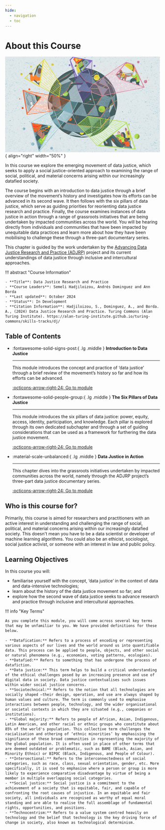 ```yaml
---
hide:
  - navigation
  - toc
---
```


# About this Course

<div class="result" markdown>

  ![Illustration by Johnny Lighthands](https://raw.githubusercontent.com/alan-turing-institute/turing-commons/main/docs/assets/images/illustrations/dj-datajustice.jpg){ align="right" width="50%" }

  In this course we explore the emerging movement of data justice, which seeks to apply a social justice-oriented approach to examining the range of social, political, and material concerns arising within our increasingly datafied society. 
  
  The course begins with an introduction to data justice through a brief overview of the movement’s history and investigates how its efforts can be advanced in its second wave. It then follows with the six pillars of data justice, which serve as guiding priorities for reorienting data justice research and practice. Finally, the course examines instances of data justice in action through a range of grassroots initiatives that are being undertaken by impacted communities across the world. You will be hearing directly from individuals and communities that have been impacted by unequitable data practices and learn more about how they have been mobilising to challenge these through a three-part documentary series.

  This chapter is guided by the work undertaken by the [Advancing Data Justice Research and Practice (ADJRP)](https://www.turing.ac.uk/research/research-projects/advancing-data-justice-research-and-practice) project and its current understandings of data justice through inclusive and intercultural approaches.

</div>

!!! abstract "Course Information"

    - **Title**: Data Justice Research and Practice
    - **Course Leaders**: Semeli Hadjiloizou, Andrés Dominguez and Ann Borda
    - **Last updated**: October 2024
    - **Status**: In Development
    - **Citation Information**: Hadjiloizou, S., Dominguez, A., and Borda. A., (2024) Data Justice Research and Practice. Turing Commons (Alan Turing Institute). https://alan-turing-institute.github.io/turing-commons/skills-tracks/dj/ 

## Table of Contents

<div class="grid cards" markdown>

-   :fontawesome-solid-signs-post:{ .lg .middle } __Introduction to Data Justice__

    ---

    This module introduces the concept and practice of ‘data justice’ through a brief review of the movement’s history so far and how its efforts can be advanced.

    [:octicons-arrow-right-24: Go to module](dj-100-index.md)

-   :fontawesome-solid-people-group:{ .lg .middle } __The Six Pillars of Data Justice__

    ---

    This module introduces the six pillars of data justice: power, equity, access, identity, participation, and knowledge. Each pillar is explored through its own dedicated subchapter and through a set of guiding considerations that can be used as a framework for furthering the data justice movement.

    [:octicons-arrow-right-24: Go to module](dj-101-index.md)

-   :material-scale-unbalanced:{ .lg .middle } __Data Justice in Action__

    ---

    This chapter dives into the grassroots initiatives undertaken by impacted communities across the world, namely through the ADJRP project’s three-part data justice documentary series.

    [:octicons-arrow-right-24: Go to module](dj-102-index.md)

</div>

## Who is this course for?

Primarily, this course is aimed for researchers and practitioners with an active interest in understanding and challenging the range of social, political, and material concerns arising within our increasingly datafied society. This doesn't mean you have to be a data scientist or developer of machine learning algorithms. You could also be an ethicist, sociologist, social justice activist, or someone with an interest in law and public policy.

## Learning Objectives

In this course you will: 

- familiarise yourself with the concept, ‘data justice’ in the context of data and data-intensive technologies; 
- learn about the history of the data justice movement so far; and 
- explore how the second wave of data justice seeks to advance research and practice through inclusive and intercultural approaches.  

!!! info "Key Terms"

    As you complete this module, you will come across several key terms that may be unfamiliar to you. We have provided definitions for these below.
    
    - **Datafication:** Refers to a process of encoding or representing various aspects of our lives and the world around us into quantifiable data. This process can be applied to people, objects, and other social or natural phenomena (e.g., economies, voting patterns, ecologies).
    - **Datafied:** Refers to something that has undergone the process of datafiction.
    - **Data justice:** This term helps to build a critical understanding of the ethical challenges posed by an increasing presence and use of digital data in society. Data justice contextualises such issues within wider social justice concerns.
    - **Sociotechnical:** Refers to the notion that all technologies are socially shaped –their design, operation, and use are always shaped by human values and culture. The term is commonly used to emphasise interactions between people, technology, and the wider organisational or societal contexts in which they are situated (e.g., companies or institutions).
    - **Global majority:** Refers to people of African, Asian, Indigenous, Latin American, and other racial or ethnic groups who constitute about 85% of the world's population. This collective term challenges the racialisation and othering of ‘ethnic minorities’ by emphasising the signifiance of these broad communities in representing the majority of the global population. It is often used in place of other terms that are deemed outdated or problematic, such as BAME (Black, Asian, and Minority Ethnic) or BIPOC (Black, Indigenous, and People of Colour).
    - **Intersectional:** Refers to the interconnectedness of social categories, such as race, class, sexual orientation, gender, etc. More specifically, it is used to emphasise where a person or group is more likely to experience comparative disadvantage by virtue of being a member in multiple overlapping social categories.
    - **Social justice:** Social justice is a commitment to the achievement of a society that is equitable, fair, and capable of confronting the root causes of injustice. In an equitable and fair society, all individuals are recognised as worthy of equal moral standing and are able to realise the full assemblage of fundamental rights, opportunities, and positions.
    - **Technocentrism:** Refers to a value system centred heavily on technology and the belief that technology is the key driving force of change in society, also known as technological determinism.
